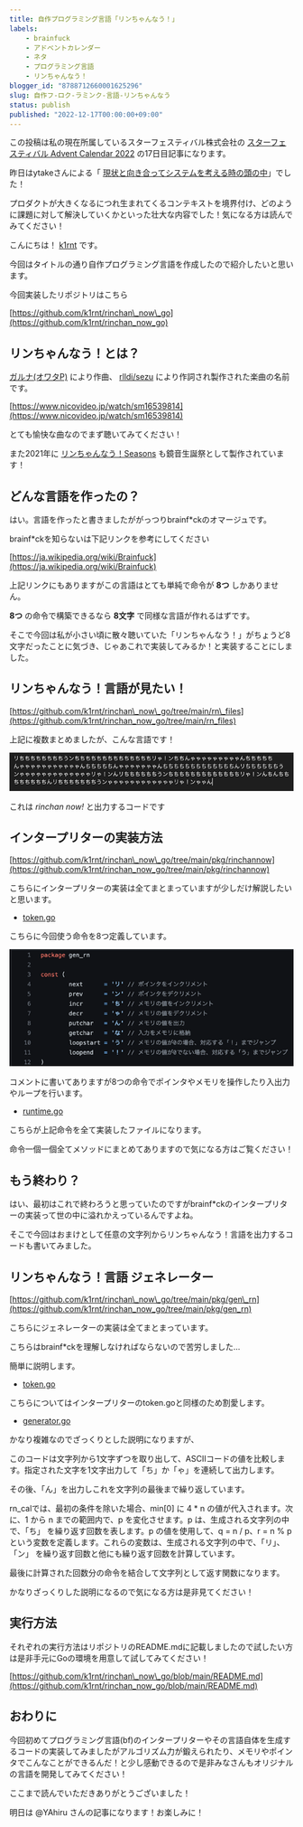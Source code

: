 ```yaml
---
title: 自作プログラミング言語「リンちゃんなう！」
labels:
    - brainfuck
    - アドベントカレンダー
    - ネタ
    - プログラミング言語
    - リンちゃんなう！
blogger_id: "8788712660001625296"
slug: 自作フ-ロク-ラミンク-言語-リンちゃんなう
status: publish
published: "2022-12-17T00:00:00+09:00"
---
```

この投稿は私の現在所属しているスターフェスティバル株式会社の [スターフェスティバル Advent Calendar 2022](https://qiita.com/advent-calendar/2022/stafes) の17日目記事になります。

昨日はytakeさんによる「 [現状と向き合ってシステムを考える時の頭の中](https://blog.ytake.jp.net/entry/2022/12/16/003000)」でした！

プロダクトが大きくなるにつれ生まれてくるコンテキストを境界付け、どのように課題に対して解決していくかといった壮大な内容でした！気になる方は読んでみてください！

こんにちは！ [k1rnt](https://twitter.com/k1rnt) です。

今回はタイトルの通り自作プログラミング言語を作成したので紹介したいと思います。

今回実装したリポジトリはこちら

[https://github.com/k1rnt/rinchan\_now\_go](https://github.com/k1rnt/rinchan_now_go)

## リンちゃんなう！とは？

[ガルナ(オワタP)](https://twitter.com/tomatowt) により作曲、 [rlldi/sezu](https://twitter.com/sezu) により作詞され製作された楽曲の名前です。

[https://www.nicovideo.jp/watch/sm16539814](https://www.nicovideo.jp/watch/sm16539814)

とても愉快な曲なのでまず聴いてみてください！

また2021年に [リンちゃんなう！Seasons](https://www.nicovideo.jp/watch/sm39801923) も鏡音生誕祭として製作されています！

## どんな言語を作ったの？

はい。言語を作ったと書きましたががっつりbrainf\*ckのオマージュです。

brainf\*ckを知らないは下記リンクを参考にしてください

[https://ja.wikipedia.org/wiki/Brainfuck](https://ja.wikipedia.org/wiki/Brainfuck)

上記リンクにもありますがこの言語はとても単純で命令が **8つ** しかありません。

**8つ** の命令で構築できるなら **8文字** で同様な言語が作れるはずです。

そこで今回は私が小さい頃に散々聴いていた「リンちゃんなう！」がちょうど8文字だったことに気づき、じゃあこれで実装してみるか！と実装することにしました。

## リンちゃんなう！言語が見たい！

[https://github.com/k1rnt/rinchan\_now\_go/tree/main/rn\_files](https://github.com/k1rnt/rinchan_now_go/tree/main/rn_files)

上記に複数まとめましたが、こんな言語です！

[![](images/1218f3254bc3.jpg)](https://blogger.googleusercontent.com/img/a/AVvXsEj8uA8ZOyM5loYy-N04pQ1XzhOG4C4BHWzoR00tnVlFEedesV_8clZaIwLS_CBkzZt5NgORts3uKNt9xiMMKV9lhwkYMwd8bcXYffJx9U2u4kG0HwWVrugbq0zF8DuVoFHjVLtF_5ntbM571Zvi5ww7xdTOJIMdxQH1FYC5TV-Q9fGBL2_t6NQbcATB)

これは _rinchan now!_ と出力するコードです

## インタープリターの実装方法

[https://github.com/k1rnt/rinchan\_now\_go/tree/main/pkg/rinchannow](https://github.com/k1rnt/rinchan_now_go/tree/main/pkg/rinchannow)

こちらにインタープリターの実装は全てまとまっていますが少しだけ解説したいと思います。

- [token.go](https://github.com/k1rnt/rinchan_now_go/blob/main/pkg/rinchannow/token.go)

こちらに今回使う命令を8つ定義しています。

[![](images/b03b93a55542.jpg)](https://blogger.googleusercontent.com/img/a/AVvXsEjShZq6l0Aub2d08yj-FPs5NO1c4lACFL1NbVltH57agB-US0d-Q8tPPPdU2H4jyXrr3X0etCqqc7PqM9CqPC9E2q5WPZ1zvtrxrcIbX7IB2EtgXHgcHHZV9QyLYETgsiYRJmbuZSxQ2bUYVnLBDvbiVLNa4IIE0ArUmr85Pjw51AcIAb2Zb0l3YDLd)

コメントに書いてありますが8つの命令でポインタやメモリを操作したり入出力やループを行います。

- [runtime.go](https://github.com/k1rnt/rinchan_now_go/blob/main/pkg/rinchannow/runtime.go)

こちらが上記命令を全て実装したファイルになります。

命令一個一個全てメソッドにまとめてありますので気になる方はご覧ください！

## もう終わり？

はい、最初はこれで終わろうと思っていたのですがbrainf\*ckのインタープリターの実装って世の中に溢れかえっているんですよね。

そこで今回はおまけとして任意の文字列からリンちゃんなう！言語を出力するコードも書いてみました。

## リンちゃんなう！言語 ジェネレーター

[https://github.com/k1rnt/rinchan\_now\_go/tree/main/pkg/gen\_rn](https://github.com/k1rnt/rinchan_now_go/tree/main/pkg/gen_rn)

こちらにジェネレーターの実装は全てまとまっています。

こちらはbrainf\*ckを理解しなければならないので苦労しました...

簡単に説明します。

- [token.go](https://github.com/k1rnt/rinchan_now_go/blob/main/pkg/gen_rn/token.go)

こちらについてはインタープリターのtoken.goと同様のため割愛します。

- [generator.go](https://github.com/k1rnt/rinchan_now_go/blob/main/pkg/gen_rn/generator.go)

かなり複雑なのでざっくりとした説明になりますが、

このコードは文字列から1文字ずつを取り出して、ASCIIコードの値を比較します。指定された文字を1文字出力して「ち」か「ゃ」を連続して出力します。

その後、「ん」を出力しこれを文字列の最後まで繰り返しています。

rn\_calでは、最初の条件を除いた場合、min\[0\] に 4 \* n の値が代入されます。次に、1 から n までの範囲内で、p を変化させます。p は、生成される文字列の中で、「ち」 を繰り返す回数を表します。p の値を使用して、q = n / p、r = n % p という変数を定義します。これらの変数は、生成される文字列の中で、「リ」、「ン」 を繰り返す回数と他にも繰り返す回数を計算しています。

最後に計算された回数分の命令を結合して文字列として返す関数になります。

かなりざっくりした説明になるので気になる方は是非見てください！

## 実行方法

それぞれの実行方法はリポジトリのREADME.mdに記載しましたので試したい方は是非手元にGoの環境を用意して試してみてください！

[https://github.com/k1rnt/rinchan\_now\_go/blob/main/README.md](https://github.com/k1rnt/rinchan_now_go/blob/main/README.md)

## おわりに

今回初めてプログラミング言語(bf)のインタープリターやその言語自体を生成するコードの実装してみましたがアルゴリズム力が鍛えられたり、メモリやポインタでこんなことができるんだ！と少し感動できるので是非みなさんもオリジナルの言語を開発してみてください！

ここまで読んでいただきありがとうございました！

明日は @YAhiru さんの記事になります！お楽しみに！
